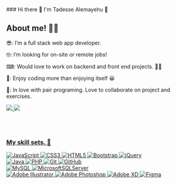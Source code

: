 <!DOCTYPE html>
<html lang="en">
<head>
  <meta charset="UTF-8">
  <meta http-equiv="X-UA-Compatible" content="IE=edge">
  <meta name="viewport" content="width=device-width, initial-scale=1.0">
  <link rel="stylesheet" href="./styles/main.css">
</head>
<body>
### Hi there 👋 I'm Tadesse Alemayehu 🙂

<article class='card'>
<h2> About me! 💁‍♂️</h2>
<p>😎: I’m a full stack web app developer.<p/>
<p>🤓: I’m looking for on-site or remote jobs!<p/>
<p>⌨: Would love to work on backend and front end projects. 👷‍♂️<p/>
<p>🤗: Enjoy coding more than enjoying itself 😀 <p/>
<p>👬: In love with pair programing. Love to collaborate on project and exercises. <p/>
<div id='profile-image'></div>
</article>
<div id='profile-them'><a class='github-status' href='https://github.com/Tadesse-Alemayehu'><img  src='https://github-readme-stats.vercel.app/api?username=Tadesse-Alemayehu&show_icons=true&theme=radical' />
<a class='Most-used-languages' href='https://github.com/Tadesse-Alemayehu'><img id='github-status' src='https://github-readme-stats.vercel.app/api/top-langs/?username=Tadesse-Alemayehu&layout=compact' />
</div>

<!-- [![Anurag's GitHub stats](https://github-readme-stats.vercel.app/api?username=Tadesse-Alemayehu&show_icons=true&theme=radical)](https://github.com/Tadesse-Alemayehu)
[![Top Langs](https://github-readme-stats.vercel.app/api/top-langs/?username=Tadesse-Alemayehu&layout=compact)](https://github.com/Tadesse-Alemayehu)  -->
<br/><br/>

### My skill sets. 🧰
![JavaScript](https://img.shields.io/badge/javascript-%23323330.svg?style=for-the-badge&logo=javascript&logoColor=%23F7DF1E)
![CSS3](https://img.shields.io/badge/css3-%231572B6.svg?style=for-the-badge&logo=css3&logoColor=white)
![HTML5](https://img.shields.io/badge/html5-%23E34F26.svg?style=for-the-badge&logo=html5&logoColor=white)
![Bootstrap](https://img.shields.io/badge/bootstrap-%23563D7C.svg?style=for-the-badge&logo=bootstrap&logoColor=white)
![jQuery](https://img.shields.io/badge/jquery-%230769AD.svg?style=for-the-badge&logo=jquery&logoColor=white)
<br/>
![Java](https://img.shields.io/badge/java-%23ED8B00.svg?style=for-the-badge&logo=java&logoColor=white)
![PHP](https://img.shields.io/badge/php-%23777BB4.svg?style=for-the-badge&logo=php&logoColor=white)
![Git](https://img.shields.io/badge/git-%23F05033.svg?style=for-the-badge&logo=git&logoColor=white)
![GitHub](https://img.shields.io/badge/github-%23121011.svg?style=for-the-badge&logo=github&logoColor=white)
<br/>
![MySQL](https://img.shields.io/badge/mysql-%2300f.svg?style=for-the-badge&logo=mysql&logoColor=white)
![MicrosoftSQLServer](https://img.shields.io/badge/Microsoft%20SQL%20Sever-CC2927?style=for-the-badge&logo=microsoft%20sql%20server&logoColor=white)
<br/>
![Adobe Illustrator](https://img.shields.io/badge/adobe%20illustrator-%23FF9A00.svg?style=for-the-badge&logo=adobe%20illustrator&logoColor=white)
![Adobe Photoshop](https://img.shields.io/badge/adobe%20photoshop-%2331A8FF.svg?style=for-the-badge&logo=adobe%20photoshop&logoColor=white)
![Adobe XD](https://img.shields.io/badge/Adobe%20XD-470137?style=for-the-badge&logo=Adobe%20XD&logoColor=#FF61F6)
![Figma](https://img.shields.io/badge/figma-%23F24E1E.svg?style=for-the-badge&logo=figma&logoColor=white)
</body>
</html>